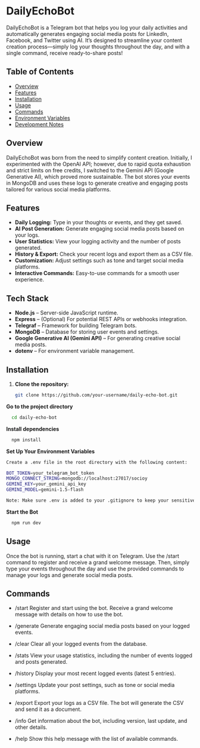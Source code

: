 # DailyEchoBot

DailyEchoBot is a Telegram bot that helps you log your daily activities and automatically generates engaging social media posts for LinkedIn, Facebook, and Twitter using AI. It’s designed to streamline your content creation process—simply log your thoughts throughout the day, and with a single command, receive ready-to-share posts!

## Table of Contents

- [Overview](#overview)
- [Features](#features)
- [Installation](#installation)
- [Usage](#usage)
- [Commands](#commands)
- [Environment Variables](#environment-variables)
- [Development Notes](#development-notes)

## Overview

DailyEchoBot was born from the need to simplify content creation. Initially, I experimented with the OpenAI API; however, due to rapid quota exhaustion and strict limits on free credits, I switched to the Gemini API (Google Generative AI), which proved more sustainable. The bot stores your events in MongoDB and uses these logs to generate creative and engaging posts tailored for various social media platforms.

## Features

- **Daily Logging:** Type in your thoughts or events, and they get saved.
- **AI Post Generation:** Generate engaging social media posts based on your logs.
- **User Statistics:** View your logging activity and the number of posts generated.
- **History & Export:** Check your recent logs and export them as a CSV file.
- **Customization:** Adjust settings such as tone and target social media platforms.
- **Interactive Commands:** Easy-to-use commands for a smooth user experience.

## Tech Stack

- **Node.js** – Server-side JavaScript runtime.
- **Express** – (Optional) For potential REST APIs or webhooks integration.
- **Telegraf** – Framework for building Telegram bots.
- **MongoDB** – Database for storing user events and settings.
- **Google Generative AI (Gemini API)** – For generating creative social media posts.
- **dotenv** – For environment variable management.

## Installation

1. **Clone the repository:**

   ```bash
   git clone https://github.com/your-username/daily-echo-bot.git

 **Go to the project directory**

```bash
  cd daily-echo-bot
```

**Install dependencies**

```bash
  npm install
```
**Set Up Your Environment Variables**
```bash
Create a .env file in the root directory with the following content:

BOT_TOKEN=your_telegram_bot_token
MONGO_CONNECT_STRING=mongodb://localhost:27017/socioy
GEMINI_KEY=your_gemini_api_key
GEMINI_MODEL=gemini-1.5-flash

Note: Make sure .env is added to your .gitignore to keep your sensitive keys safe.

```
**Start the Bot**
```bash
  npm run dev
```

## Usage

Once the bot is running, start a chat with it on Telegram. Use the /start command to register and receive a grand welcome message. Then, simply type your events throughout the day and use the provided commands to manage your logs and generate social media posts.

## Commands

- /start
Register and start using the bot. Receive a grand welcome message with details on how to use the bot.

- /generate
Generate engaging social media posts based on your logged events.

- /clear
Clear all your logged events from the database.

- /stats
View your usage statistics, including the number of events logged and posts generated.

- /history
Display your most recent logged events (latest 5 entries).

- /settings
Update your post settings, such as tone or social media platforms.

- /export
Export your logs as a CSV file. The bot will generate the CSV and send it as a document.

- /info
Get information about the bot, including version, last update, and other details.

- /help
Show this help message with the list of available commands.


